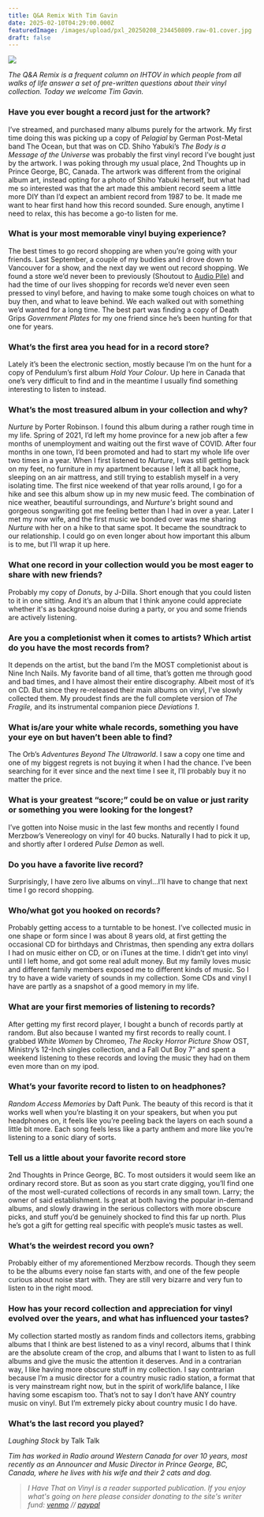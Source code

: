 ```yaml
---
title: Q&A Remix With Tim Gavin
date: 2025-02-10T04:29:00.000Z
featuredImage: /images/upload/pxl_20250208_234450809.raw-01.cover.jpg
draft: false
---
```

![](/images/upload/ihtov-2.jpg)



*The Q&A Remix is a frequent column on IHTOV in which people from all walks of life answer a set of pre-written questions about their vinyl collection. Today we welcome Tim Gavin.*

### Have you ever bought a record just for the artwork?

I’ve streamed, and purchased many albums purely for the artwork. My first time doing this was picking up a copy of *Pelagial* by German Post-Metal band The Ocean, but that was on CD. Shiho Yabuki’s *The Body is a Message of the Universe* was probably the first vinyl record I’ve bought just by the artwork. I was poking through my usual place, 2nd Thoughts up in Prince George, BC, Canada. The artwork was different from the original album art, instead opting for a photo of Shiho Yabuki herself, but what had me so interested was that the art made this ambient record seem a little more DIY than I’d expect an ambient record from 1987 to be. It made me want to hear first hand how this record sounded. Sure enough, anytime I need to relax, this has become a go-to listen for me.

### What is your most memorable vinyl buying experience?

The best times to go record shopping are when you’re going with your friends. Last September, a couple of my buddies and I drove down to Vancouver for a show, and the next day we went out record shopping. We found a store we’d never been to previously (Shoutout to [Audio Pile)](https://audiopile.ca/) and had the time of our lives shopping for records we’d never even seen pressed to vinyl before, and having to make some tough choices on what to buy then, and what to leave behind. We each walked out with something we’d wanted for a long time. The best part was finding a copy of Death Grips *Government Plates* for my one friend since he’s been hunting for that one for years.

### What’s the first area you head for in a record store?

Lately it’s been the electronic section, mostly because I’m on the hunt for a copy of Pendulum’s first album *Hold Your Colour*. Up here in Canada that one’s very difficult to find and in the meantime I usually find something interesting to listen to instead.

### What’s the most treasured album in your collection and why?

*Nurture* by Porter Robinson. I found this album during a rather rough time in my life. Spring of 2021, I’d left my home province for a new job after a few months of unemployment and waiting out the first wave of COVID. After four months in one town, I’d been promoted and had to start my whole life over two times in a year. When I first listened to *Nurture*, I was still getting back on my feet, no furniture in my apartment because I left it all back home, sleeping on an air mattress, and still trying to establish myself in a very isolating time. The first nice weekend of that year rolls around, I go for a hike and see this album show up in my new music feed. The combination of nice weather, beautiful surroundings, and *Nurture's* bright sound and gorgeous songwriting got me feeling better than I had in over a year. Later I met my now wife, and the first music we bonded over was me sharing *Nurture* with her on a hike to that same spot. It became the soundtrack to our relationship. I could go on even longer about how important this album is to me, but I’ll wrap it up here.

### What one record in your collection would you be most eager to share with new friends?

Probably my copy of *Donuts*, by J-Dilla. Short enough that you could listen to it in one sitting. And it’s an album that I think anyone could appreciate whether it's as background noise during a party, or you and some friends are actively listening.

### Are you a completionist when it comes to artists? Which artist do you have the most records from?

It depends on the artist, but the band I’m the MOST completionist about is Nine Inch Nails. My favorite band of all time, that’s gotten me through good and bad times, and I have almost their entire discography. Albeit most of it’s on CD. But since they re-released their main albums on vinyl, I’ve slowly collected them. My proudest finds are the full complete version of *The Fragile,* and its instrumental companion piece *Deviations 1*.

### What is/are your white whale records, something you have your eye on but haven’t been able to find?

The Orb’s *Adventures Beyond The Ultraworld*. I saw a copy one time and one of my biggest regrets is not buying it when I had the chance. I’ve been searching for it ever since and the next time I see it, I’ll probably buy it no matter the price.

### What is your greatest “score;” could be on value or just rarity or something you were looking for the longest?

I’ve gotten into Noise music in the last few months and recently I found Merzbow’s Venereology on vinyl for 40 bucks. Naturally I had to pick it up, and shortly after I ordered *Pulse Demon* as well.

### Do you have a favorite live record?

Surprisingly, I have zero live albums on vinyl…I’ll have to change that next time I go record shopping.

### Who/what got you hooked on records?

Probably getting access to a turntable to be honest. I’ve collected music in one shape or form since I was about 8 years old, at first getting the occasional CD for birthdays and Christmas, then spending any extra dollars I had on music either on CD, or on iTunes at the time. I didn’t get into vinyl until I left home, and got some real adult money. But my family loves music and different family members exposed me to different kinds of music. So I try to have a wide variety of sounds in my collection. Some CDs and vinyl I have are partly as a snapshot of a good memory in my life.

### What are your first memories of listening to records?

After getting my first record player, I bought a bunch of records partly at random. But also because I wanted my first records to really count. I grabbed *White Women* by Chromeo, *The Rocky Horror Picture Show* OST, Ministry’s 12-Inch singles collection, and a Fall Out Boy 7” and spent a weekend listening to these records and loving the music they had on them even more than on my ipod.

### What’s your favorite record to listen to on headphones?

*Random Access Memories* by Daft Punk. The beauty of this record is that it works well when you’re blasting it on your speakers, but when you put headphones on, it feels like you’re peeling back the layers on each sound a little bit more. Each song feels less like a party anthem and more like you’re listening to a sonic diary of sorts.

### Tell us a little about your favorite record store

2nd Thoughts in Prince George, BC. To most outsiders it would seem like an ordinary record store. But as soon as you start crate digging, you’ll find one of the most well-curated collections of records in any small town. Larry; the owner of said establishment. Is great at both having the popular in-demand albums, and slowly drawing in the serious collectors with more obscure picks, and stuff you’d be genuinely shocked to find this far up north. Plus he’s got a gift for getting real specific with people’s music tastes as well.

### What’s the weirdest record you own?

Probably either of my aforementioned Merzbow records. Though they seem to be the albums every noise fan starts with, and one of the few people curious about noise start with. They are still very bizarre and very fun to listen to in the right mood.

### How has your record collection and appreciation for vinyl evolved over the years, and what has influenced your tastes?

My collection started mostly as random finds and collectors items, grabbing albums that I think are best listened to as a vinyl record, albums that I think are the absolute cream of the crop, and albums that I want to listen to as full albums and give the music the attention it deserves. And in a contrarian way, I like having more obscure stuff in my collection. I say contrarian because I’m a music director for a country music radio station, a format that is very mainstream right now, but in the spirit of work/life balance, I like having some escapism too. That’s not to say I don’t have ANY country music on vinyl. But I’m extremely picky about country music I do have.

### What’s the last record you played?

*Laughing Stock* by Talk Talk

*Tim has worked in Radio around Western Canada for over 10 years, most recently as an Announcer and Music Director in Prince George, BC, Canada, where he lives with his wife and their 2 cats and dog.*

> *I Have That on Vinyl is a reader supported publication. If you enjoy what's going on here please consider donating to the site's writer fund: [venmo](https://account.venmo.com/u/Michele-Catalano2659) // [paypal](https://www.paypal.com/paypalme/goingitaloneny?country.x=US&locale.x=en_US)*
